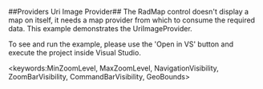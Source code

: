 ##Providers Uri Image Provider##
The RadMap control doesn't display a map on itself, it needs a map provider from which to consume the required data. This example demonstrates the UriImageProvider.

To see and run the example, please use the 'Open in VS' button and execute the project inside Visual Studio.

<keywords:MinZoomLevel, MaxZoomLevel, NavigationVisibility, ZoomBarVisibility, CommandBarVisibility, GeoBounds>
